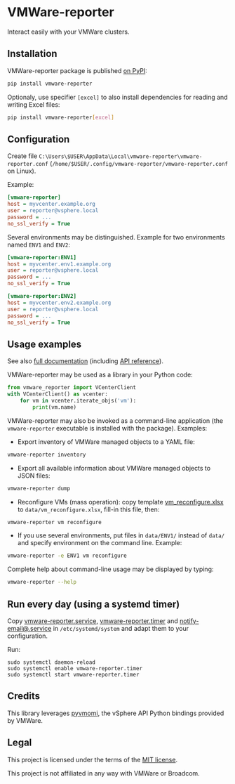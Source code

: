 VMWare-reporter
===============

Interact easily with your VMWare clusters.


## Installation

VMWare-reporter package is published [on PyPI](https://pypi.org/project/vmware-reporter/):

```sh
pip install vmware-reporter
```

Optionaly, use specifier `[excel]` to also install dependencies for reading and writing Excel files:

```sh
pip install vmware-reporter[excel]
```

## Configuration

Create file `C:\Users\$USER\AppData\Local\vmware-reporter\vmware-reporter.conf` (`/home/$USER/.config/vmware-reporter/vmware-reporter.conf` on Linux).

Example:

```ini
[vmware-reporter]
host = myvcenter.example.org
user = reporter@vsphere.local
password = ...
no_ssl_verify = True
```

Several environments may be distinguished. Example for two environments named `ENV1` and `ENV2`:

```ini
[vmware-reporter:ENV1]
host = myvcenter.env1.example.org
user = reporter@vsphere.local
password = ...
no_ssl_verify = True

[vmware-reporter:ENV2]
host = myvcenter.env2.example.org
user = reporter@vsphere.local
password = ...
no_ssl_verify = True
```


## Usage examples

See also [full documentation](https://ipamo.net/vmware-reporter) (including [API reference](https://ipamo.net/vmware-reporter/latest/api-reference.html)).

VMWare-reporter may be used as a library in your Python code:

```py
from vmware_reporter import VCenterClient
with VCenterClient() as vcenter:
    for vm in vcenter.iterate_objs('vm'):
        print(vm.name)
```

VMWare-reporter may also be invoked as a command-line application (the `vmware-reporter` executable is installed with the package). Examples:

- Export inventory of VMWare managed objects to a YAML file:

```sh
vmware-reporter inventory
```

- Export all available information about VMWare managed objects to JSON files:

```sh
vmware-reporter dump
```

- Reconfigure VMs (mass operation): copy template [vm_reconfigure.xlsx](https://ipamo.net/vmware-reporter/latest/_static/templates/vm_reconfigure.xlsx) to `data/vm_reconfigure.xlsx`, fill-in this file, then:

```sh
vmware-reporter vm reconfigure
```

- If you use several environments, put files in `data/ENV1/` instead of `data/` and specify environment on the command line. Example:

```sh
vmware-reporter -e ENV1 vm reconfigure
```

Complete help about command-line usage may be displayed by typing:

```sh
vmware-reporter --help
```


## Run every day (using a systemd timer)

Copy [vmware-reporter.service](https://ipamo.net/vmware-reporter/latest/_static/vmware-reporter.service), [vmware-reporter.timer](https://ipamo.net/vmware-reporter/latest/_static/vmware-reporter.timer) and [notify-email@.service](https://ipamo.net/vmware-reporter/latest/_static/notify-email@.service)
in `/etc/systemd/system` and adapt them to your configuration.

Run:

    sudo systemctl daemon-reload
    sudo systemctl enable vmware-reporter.timer
    sudo systemctl start vmware-reporter.timer


## Credits

This library leverages [pyvmomi](https://github.com/vmware/pyvmomi), the vSphere API Python bindings provided by VMWare.


## Legal

This project is licensed under the terms of the [MIT license](https://raw.githubusercontent.com/ipamo/vmware-reporter/main/LICENSE.txt).

This project is not affiliated in any way with VMWare or Broadcom.
